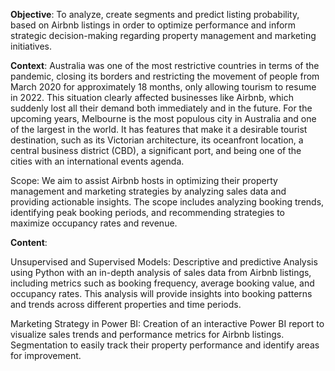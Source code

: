 **Objective**: To analyze, create segments and predict listing probability, based on Airbnb listings in order to optimize performance and inform strategic decision-making regarding property management and marketing initiatives.

**Context**: Australia was one of the most restrictive countries in terms of the pandemic, closing its borders and restricting the movement of people from March 2020 for approximately 18 months, only allowing tourism to resume in 2022. This situation clearly affected businesses like Airbnb, which suddenly lost all their demand both immediately and in the future. For the upcoming years, Melbourne is the most populous city in Australia and one of the largest in the world. It has features that make it a desirable tourist destination, such as its Victorian architecture, its oceanfront location, a central business district (CBD), a significant port, and being one of the cities with an international events agenda.

Scope: We aim to assist Airbnb hosts in optimizing their property management and marketing strategies by analyzing sales data and providing actionable insights. The scope includes analyzing booking trends, identifying peak booking periods, and recommending strategies to maximize occupancy rates and revenue.

**Content**:

Unsupervised and Supervised Models: Descriptive and predictive Analysis using Python with an in-depth analysis of sales data from Airbnb listings, including metrics such as booking frequency, average booking value, and occupancy rates. This analysis will provide insights into booking patterns and trends across different properties and time periods.

Marketing Strategy in Power BI: Creation of an interactive Power BI report to visualize sales trends and performance metrics for Airbnb listings. Segmentation to easily track their property performance and identify areas for improvement.

